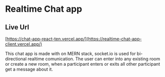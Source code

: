 # Realtime Chat app

## Live Url
[https://chat-app-react-ten.vercel.app/](https://realtime-chat-app-client.vercel.app/)

This chat app is made with on MERN stack, socket.io is used for bi-directional realtime comunication. The user can enter into any existing room or create a new room, when a participant enters or exits all other participant get a message about it.
